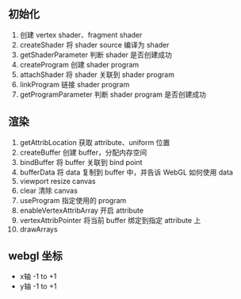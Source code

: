 ## 初始化

1. 创建 vertex shader、fragment shader
2. createShader           将 shader source 编译为 shader
3. getShaderParameter     判断 shader 是否创建成功
4. createProgram          创建 shader program
5. attachShader           将 shader 关联到 shader program
6. linkProgram            链接 shader program
7. getProgramParameter    判断 shader program 是否创建成功

## 渲染

1. getAttribLocation           获取 attribute、uniform 位置
2. createBuffer                创建 buffer，分配内存空间
3. bindBuffer                  将 buffer 关联到 bind point
4. bufferData                  将 data 复制到 buffer 中，并告诉 WebGL 如何使用 data
5. viewport                    resize canvas
6. clear                       清除 canvas
7. useProgram                  指定使用的 program
8. enableVertexAttribArray     开启 attribute
9. vertexAttribPointer         将当前 buffer 绑定到指定 attribute 上
10. drawArrays


## webgl 坐标

* x轴 -1 to +1
* y轴 -1 to +1